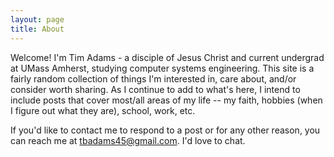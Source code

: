 ```yaml
---
layout: page
title: About
---
```


Welcome! I'm Tim Adams - a disciple of Jesus Christ and current undergrad at UMass Amherst, studying computer systems engineering. This site is a fairly random collection of things I'm interested in, care about, and/or consider worth sharing. As I continue to add to what's here, I intend to include posts that cover most/all areas of my life -- my faith, hobbies (when I figure out what they are), school, work, etc.

If you'd like to contact me to respond to a post or for any other reason, you can reach me at tbadams45@gmail.com. I'd love to chat.